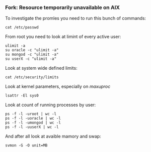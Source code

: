 ### Fork: Resource temporarily unavailable on AIX
To investigate the promles you need to run this bunch of commands:
```
cat /etc/passwd
```
From root you need to look at limint of every active user:
```
ulimit -a
su oracle -c "ulimit -a"
su mongod -c "ulimit -a"
su userX -c "ulimit -a"
```
Look at system wide defined limits:
```
cat /etc/security/limits
```
Look at kernel parameters, especially on *maxuproc*
```
lsattr -El sys0
```
Look at count of running processes by user:
```
ps -f -l -uroot | wc -l
ps -f -l -uoracle | wc -l
ps -f -l -umongod | wc -l
ps -f -l -uuserX | wc -l
```
And after all look at avaible mamory and swap:
```
svmon -G -O unit=MB
```


